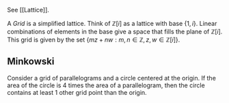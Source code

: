 See [[Lattice]].

A *Grid* is a simplified lattice. Think of $\mathbb{Z}[i]$ as a lattice with base $\{ 1,i \}$. Linear combinations of elements in the base give a space that fills the plane of $\mathbb{Z}[i]$. This grid is given by the set $\{ mz+nw:m,n\in\mathbb{Z}, z,w\in\mathbb{Z}[i] \}$.
## Minkowski
Consider a grid of parallelograms and a circle centered at the origin. If the area of the circle is 4 times the area of a parallelogram, then the circle contains at least 1 other grid point than the origin.